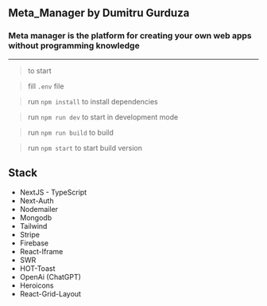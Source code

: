 ## Meta_Manager by Dumitru Gurduza

### Meta manager is the platform for creating your own web apps without programming knowledge

---

> to start

> fill `.env` file

> run `npm install` to install dependencies

> run `npm run dev` to start in development mode

> run `npm run build` to build

> run `npm start` to start build version

## Stack

- NextJS - TypeScript
- Next-Auth
- Nodemailer
- Mongodb
- Tailwind
- Stripe
- Firebase
- React-Iframe
- SWR
- HOT-Toast
- OpenAi (ChatGPT)
- Heroicons
- React-Grid-Layout
